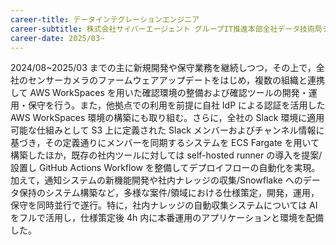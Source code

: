 ```yaml
---
career-title: データインテグレーションエンジニア
career-subtitle: 株式会社サイバーエージェント グループIT推進本部全社データ技術局データインテグレーションチーム
career-date: 2025/03~
---
```


2024/08~2025/03 までの主に新規開発や保守業務を継続しつつ，その上で，全社のセンサーカメラのファームウェアアップデートをはじめ，複数の組織と連携して AWS WorkSpaces を用いた確認環境の整備および確認ツールの開発・運用・保守を行う。また，他拠点での利用を前提に自社 IdP による認証を活用した AWS WorkSpaces 環境の構築にも取り組む。さらに，全社の Slack 環境に適用可能な仕組みとして S3 上に定義された Slack メンバーおよびチャンネル情報に基づき，その定義通りにメンバーを同期するシステムを ECS Fargate を用いて構築したほか，既存の社内ツールに対しては self-hosted runner の導入を提案/設置し GitHub Actions Workflow を整備してデプロイフローの自動化を実現。加えて，通知システムの新機能開発や社内ナレッジの収集/Snowflake へのデータ保持のシステム構築など，多様な案件/領域における仕様策定，開発，運用，保守を同時並行で遂行。特に，社内ナレッジの自動収集システムについては AI をフルで活用し，仕様策定後 4h 内に本番運用のアプリケーションと環境を配備した。
